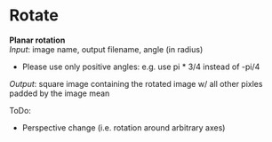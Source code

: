 # Rotate
**Planar rotation**  
*Input*: image name, output filename, angle (in radius)  
- Please use only positive angles: e.g. use pi \* 3/4 instead of -pi/4  

*Output*: square image containing the rotated image w/ all other pixles padded by the image mean  
  
ToDo:  
- Perspective change (i.e. rotation around arbitrary axes)  

